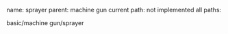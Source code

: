 name: sprayer
parent: machine gun
current path: not implemented
all paths:

  basic/machine gun/sprayer
